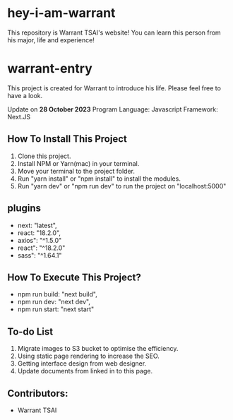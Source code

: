 # hey-i-am-warrant

This repository is Warrant TSAI's website! You can learn this person from his major, life and experience!

# warrant-entry

This project is created for Warrant to introduce his life. Please feel free to have a look.

Update on <b>28 October 2023</b>
Program Language: Javascript
Framework: Next.JS

## How To Install This Project

1. Clone this project.
2. Install NPM or Yarn(mac) in your terminal.
3. Move your terminal to the project folder.
4. Run "yarn install" or "npm install" to install the modules.
5. Run "yarn dev" or "npm run dev" to run the project on "localhost:5000"

## plugins

- next: "latest",
- react: "18.2.0",
- axios": "^1.5.0"
- react": "^18.2.0"
- sass": "^1.64.1"

## How To Execute This Project?

- npm run build: "next build",
- npm run dev: "next dev",
- npm run start: "next start"

## To-do List

1. Migrate images to S3 bucket to optimise the efficiency.
2. Using static page rendering to increase the SEO.
3. Getting interface design from web designer.
4. Update documents from linked in to this page.

## Contributors:

- Warrant TSAI
